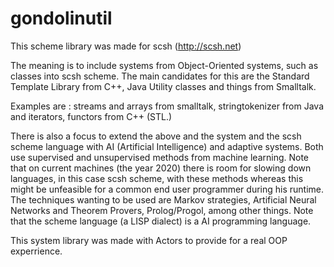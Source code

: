 # gondolinutil

This scheme library was made for scsh (http://scsh.net)

The meaning is to include systems from Object-Oriented systems, such as
classes into scsh scheme. The main candidates for this are the Standard
Template Library from C++, Java Utility classes and things from Smalltalk.

Examples are : streams and arrays from smalltalk, stringtokenizer from Java
and iterators, functors from C++ (STL.)

There is also a focus to extend the above and the system and the scsh scheme
language with AI (Artificial Intelligence) and adaptive systems. Both use
supervised and unsupervised methods from machine learning. Note that
on current machines (the year 2020) there is room for slowing down languages,
in this case scsh scheme, with these methods whereas this might be unfeasible
for a common end user programmer during his runtime. 
The techniques wanting to be used are Markov strategies, Artificial Neural
Networks and Theorem Provers, Prolog/Progol, among other things. Note that
the scheme language (a LISP dialect) is a AI programming language.

This system library was made with Actors to provide for a real OOP experrience.
